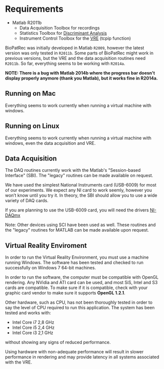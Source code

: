 # Requirements #

  * Matlab R2011b
    * Data Acquisition Toolbox for recordings
    * Statistics Toolbox for [Discriminant Analysis](Discriminant_Analysis.md)
    * Instrument Control Toolbox for the [VRE](VRE.md) (tcpip function)

BioPatRec was initially developed in Matlab `R2009`, however the latest version was only tested in `R2011b`. Some parts of BioPatRec might work in previous versions, but the VRE and the data acquisition routines need `R2011b`. So far, everything seems to be working with `R2014a`.

**NOTE: There is a bug with Matlab 2014b where the progress bar doesn't display properly anymore (thank you Matlab), but it works fine in R2014a.**

## Running on Mac ##

Everything seems to work currently when running a virtual machine with windows.


## Running on Linux ##

Everything seems to work currently when running a virtual machine with windows, even the data acquisition and VRE.

## Data Acquisition ##

The DAQ routines currently work with the Matlab's "Session-based Interface" (SBI). The "legacy" routines can be made available on request.

We have used the simplest National Instruments card (USB-6009) for most of our experiments. We expect any NI card to work seemly, however you won’t know until you try it. In theory, the SBI should allow you to use a wide variety of DAQ cards.

If you are planning to use the USB-6009 card, you will need the drivers [NI-DAQmx](http://joule.ni.com/nidu/cds/view/p/id/2604/lang/en)

Note: Other devices using SCI have been used as well. These routines and the "legacy" routines for MATLAB can be made available upon request.

## Virtual Reality Enviroment ##

In order to run the Virtual Reality Environment, you must use a machine running Windows. The software has been tested and checked to run successfully on Windows 7 64-bit machines.

In order to run the software, the computer must be compatible with OpenGL rendering. Any NVidia and ATI card can be used, and most SiS, Intel and S3 cards are compatible. To make sure if it is compatible, check with your graphic card vendor to make sure it supports **OpenGL 1.2.1**.

Other hardware, such as CPU, has not been thoroughly tested in order to say the level of CPU required to run this application. The system has been tested and works with:
  * Intel Core i7 2,8 GHz
  * Intel Core i5 2,4 GHz
  * Intel Core i3 2,1 GHz

without showing any signs of reduced performance.

Using hardware with non-adequate performance will result in slower performance in rendering and may provide latency in all systems associated with the VRE.